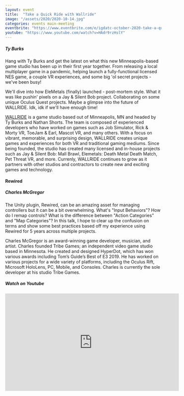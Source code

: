 ```yaml
---
layout: event
title:  "Take a Quick Ride with Wallride"
image: "/assets/2020/2020-10-14.jpg"
categories: events main-meeting
eventbrite: "https://www.eventbrite.com/e/igdatc-october-2020-take-a-quick-ride-with-wallride-tickets-124569680267#"
youtube: "https://www.youtube.com/watch?v=HAdr9rzHslY"
---
```


##### Ty Burks

Hang with Ty Burks and get the latest on what this new Minneapolis-based game studio has been up in their first year together. From releasing a local multiplayer game in a pandemic, helping launch a fully-functional licensed NES game, a couple VR experiences, and some big 'ol secret projects - we've been busy!

We'll dive into how EleMetals (finally) launched - post-mortem style. What it was like pushin' pixels on a Jay & Silent Bob project. Collaborating on some unique Oculus Quest projects. Maybe a glimpse into the future of WALLRIDE. Idk, idk if we'll have enough time!

[WALLRIDE](https://www.wallridegames.com/) is a game studio based out of Minneapolis, MN and headed by Ty Burks and Nathan Shorts. The team is composed of experienced developers who have worked on games such as Job Simulator, Rick & Morty VR, ToeJam & Earl, Mascot VR, and many others. With a focus on vibrant, memorable, and surprising design, WALLRIDE creates unique games and experiences for both VR and traditional gaming mediums. Since being founded, the studio has created many licensed and in-house projects such as Jay & Silent Bob: Mall Brawl, Elemetals: Death Metal Death Match, Pet Threat VR, and more. Currenly, WALLRIDE continues to grow as it partners with other studios and contractors to create new and exciting games and technology.


#### Rewired
##### Charles McGregor

The Unity plugin, Rewired, can be an amazing asset for managing controllers but it can be a bit overwhelming. What's "Input Behaviors"? How do I remap controls? What is the difference between "Action Categories" and "Map Categories"? In this talk, I hope to clear up the confusion on terms and show some best practices based off my experience using Rewired for 5 years across multiple projects.

Charles McGregor is an award-winning game developer, musician, and artist. Charles founded Tribe Games; an independent video game studio based in Minnesota. He created and designed HyperDot, which has won various awards including Tom’s Guide’s Best of E3 2019. He has worked on various projects for a wide variety of platforms, including the Oculus Rift, Microsoft HoloLens, PC, Mobile, and Consoles. Charles is currently the sole developer at his studio Tribe Games.


##### Watch on Youtube

<iframe width="560" height="315" src="https://www.youtube.com/embed/HAdr9rzHslY" frameborder="0" allow="accelerometer; autoplay; clipboard-write; encrypted-media; gyroscope; picture-in-picture" allowfullscreen></iframe>

